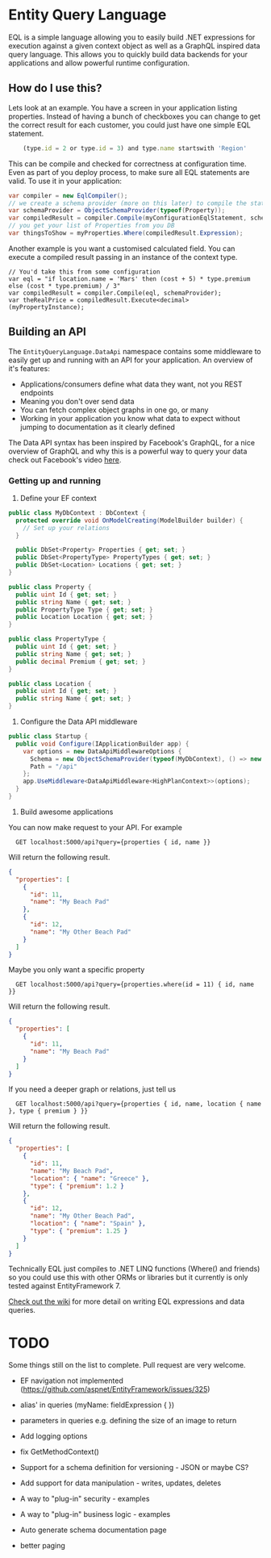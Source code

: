 # Entity Query Language
EQL is a simple language allowing you to easily build .NET expressions for execution against a given context object as well as a GraphQL inspired data query language. This allows you to quickly build data backends for your applications and allow powerful runtime configuration.

## How do I use this?
Lets look at an example.
You have a screen in your application listing properties. Instead of having a bunch of checkboxes you can change to get the correct result for each customer, you could just have one simple EQL statement.
```js
    (type.id = 2 or type.id = 3) and type.name startswith 'Region'
```
This can be compile and checked for correctness at configuration time. Even as part of you deploy process, to make sure all EQL statements are valid. To use it in your application:
```csharp
var compiler = new EqlCompiler();
// we create a schema provider (more on this later) to compile the statement against our Property type
var schemaProvider = ObjectSchemaProvider(typeof(Property));
var compiledResult = compiler.Compile(myConfigurationEqlStatement, schemaProvider)
// you get your list of Properties from you DB
var thingsToShow = myProperties.Where(compiledResult.Expression);
```
Another example is you want a customised calculated field. You can execute a compiled result passing in an instance of the context type.
```cssharp
// You'd take this from some configuration
var eql = "if location.name = 'Mars' then (cost + 5) * type.premium else (cost * type.premium) / 3"
var compiledResult = compiler.Compile(eql, schemaProvider);
var theRealPrice = compiledResult.Execute<decimal>(myPropertyInstance);
```
## Building an API
The ``EntityQueryLanguage.DataApi`` namespace contains some middleware to easily get up and running with an API for your application. An overview of it's features:
- Applications/consumers define what data they want, not you REST endpoints
- Meaning you don't over send data
- You can fetch complex object graphs in one go, or many
- Working in your application you know what data to expect without jumping to documentation as it clearly defined

The Data API syntax has been inspired by Facebook's GraphQL, for a nice overview of GraphQL and why this is a powerful way to query your data check out Facebook's video [here](https://www.youtube.com/watch?v=9sc8Pyc51uU).

### Getting up and running

1. Define your EF context

```csharp
public class MyDbContext : DbContext {
  protected override void OnModelCreating(ModelBuilder builder) {
    // Set up your relations
  }

  public DbSet<Property> Properties { get; set; }
  public DbSet<PropertyType> PropertyTypes { get; set; }
  public DbSet<Location> Locations { get; set; }
}

public class Property {
  public uint Id { get; set; }
  public string Name { get; set; }
  public PropertyType Type { get; set; }
  public Location Location { get; set; }
}

public class PropertyType {
  public uint Id { get; set; }
  public string Name { get; set; }
  public decimal Premium { get; set; }
}

public class Location {
  public uint Id { get; set; }
  public string Name { get; set; }
}
```
1. Configure the Data API middleware

```csharp
public class Startup {
  public void Configure(IApplicationBuilder app) {
    var options = new DataApiMiddlewareOptions {
      Schema = new ObjectSchemaProvider(typeof(MyDbContext), () => new MyDbContext()),
      Path = "/api"
    };
    app.UseMiddleware<DataApiMiddleware<HighPlanContext>>(options);
  }
}
```
1. Build awesome applications

You can now make request to your API. For example
```
  GET localhost:5000/api?query={properties { id, name }}
```
Will return the following result.
```json
{
  "properties": [
    {
      "id": 11,
      "name": "My Beach Pad"
    },
    {
      "id": 12,
      "name": "My Other Beach Pad"
    }
  ]
}
```
Maybe you only want a specific property
```
  GET localhost:5000/api?query={properties.where(id = 11) { id, name }}
```
Will return the following result.
```json
{
  "properties": [
    {
      "id": 11,
      "name": "My Beach Pad"
    }
  ]
}
```
If you need a deeper graph or relations, just tell us
```
  GET localhost:5000/api?query={properties { id, name, location { name }, type { premium } }}
```
Will return the following result.
```json
{
  "properties": [
    {
      "id": 11,
      "name": "My Beach Pad",
      "location": { "name": "Greece" },
      "type": { "premium": 1.2 }
    },
    {
      "id": 12,
      "name": "My Other Beach Pad",
      "location": { "name": "Spain" },
      "type": { "premium": 1.25 }
    }
  ]
}
```
Technically EQL just compiles to .NET LINQ functions (Where() and friends) so you could use this with other ORMs or libraries but it currently is only tested against EntityFramework 7.

[Check out the wiki](https://github.com/lukemurray/EntityQueryLanguage/wiki) for more detail on writing EQL expressions and data queries.

# TODO
Some things still on the list to complete. Pull request are very welcome.

- EF navigation not implemented (https://github.com/aspnet/EntityFramework/issues/325)

- alias' in queries (myName: fieldExpression { })
- parameters in queries e.g. defining the size of an image to return
- Add logging options
- fix GetMethodContext()
- Support for a schema definition for versioning - JSON or maybe CS?
- Add support for data manipulation - writes, updates, deletes
- A way to "plug-in" security - examples
- A way to "plug-in" business logic - examples
- Auto generate schema documentation page
- better paging
